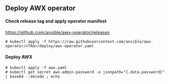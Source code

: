 ## Deploy AWX operator

#### Check release tag and apply operator manifest
https://github.com/ansible/awx-operator/releases
```
# kubectl apply -f https://raw.githubusercontent.com/ansible/awx-operator/<TAG>/deploy/awx-operator.yaml
```
#### Deploy AWX
```
# kubectl apply -f awx.yaml
# kubectl get secret awx-admin-password -o jsonpath="{.data.password}" | base64 --decode ; echo
```
#### 
